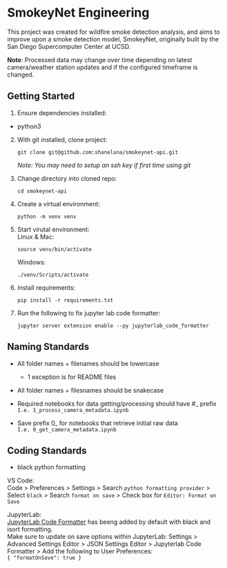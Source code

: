 # SmokeyNet Engineering
This project was created for wildfire smoke detection analysis, and aims to improve upon a smoke detection model, SmokeyNet, originally built by the San Diego Supercomputer Center at UCSD.

**Note**: Processed data may change over time depending on latest camera/weather station updates and if the configured timeframe is changed.

## Getting Started

1. Ensure dependencies installed:
- python3

2. With git installed, clone project:
   ```
   git clone git@github.com:shaneluna/smokeynet-api.git
   ```

   _Note: You may need to setup an ssh key if first time using git_

3. Change directory into cloned repo:
   ```
   cd smokeynet-api
   ```

4. Create a virtual environment:
   ```
   python -m venv venv
   ```

5. Start virutal environment:<br>
   Linux & Mac:
   ```
   source venv/bin/activate
   ```
   Windows:
   ```
   ./venv/Scripts/activate
   ```

6. Install requirements:
   ```
   pip install -r requirements.txt
   ```

7. Run the following to fix jupyter lab code formatter:
   ```
   jupyter server extension enable --py jupyterlab_code_formatter
   ```

## Naming Standards

- All folder names + filenames should be lowercase
    - 1 exception is for README files
- All folder names + filesnames should be snakecase

- Required notebooks for data getting/processing should have #_ prefix<br>
`I.e. 1_process_camera_metadata.ipynb`
- Save prefix 0_ for notebooks that retrieve initial raw data<br>
`I.e. 0_get_camera_metadata.ipynb`


## Coding Standards

- black python formatting<br>

VS Code:<br>
Code > Preferences > Settings > Search `python formatting provider` > Select `black` > Search `format on save` > Check box for `Editor: Format on Save`<br>

JupyterLab:<br>
[JupyterLab Code Formatter](https://jupyterlab-code-formatter.readthedocs.io/en/latest/) has beeng added by default with black and isort formatting.<br>
Make sure to update on save options within JupyterLab: Settings > Advanced Settings Editor > JSON Settings Editor > Jupyterlab Code Formatter > Add the following to User Preferences:<br>
`{ "formatOnSave": true }`

<Testing git submodule>
